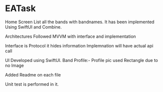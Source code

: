 # EATask

Home Screen List all the bands with bandnames. It has been implemented Using SwiftUI and Combine.

Architectures Followed MVVM with interface and implementation 

Interface is Protocol it hides information
Implemnation will have actual api call 

UI Developed using SwiftUI. 
Band Profile:- Profile pic used Rectangle due to no Image 

Added Readme on each file

Unit test is performed in it. 
